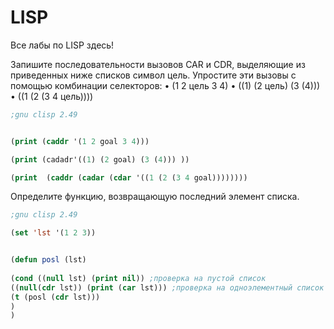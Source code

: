 # LISP
Все лабы по LISP здесь!

Запишите последовательности вызовов CAR и CDR, выделяющие из приведенных ниже списков символ цель. Упростите эти вызовы с помощью комбинации селекторов:
• (1 2 цель 3 4)
• ((1) (2 цель) (3 (4)))
• ((1 (2 (3 4 цель))))

```lisp
;gnu clisp 2.49


(print (caddr '(1 2 goal 3 4)))

(print (cadadr'((1) (2 goal) (3 (4))) ))

(print  (caddr (cadar (cdar '((1 (2 (3 4 goal))))))))
```  
   
       
           
              
Определите функцию, возвращающую последний элемент списка.

```lisp
;gnu clisp 2.49

(set 'lst '(1 2 3))


(defun posl (lst)
    
(cond ((null lst) (print nil)) ;проверка на пустой список 
((null(cdr lst)) (print (car lst))) ;проверка на одноэлементный список
(t (posl (cdr lst)))
)
)
```
